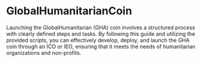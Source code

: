 # GlobalHumanitarianCoin
Launching the GlobalHumanitarian (GHA) coin involves a structured process with clearly defined steps and tasks. By following this guide and utilizing the provided scripts, you can effectively develop, deploy, and launch the GHA coin through an ICO or IEO, ensuring that it meets the needs of humanitarian organizations and non-profits.
